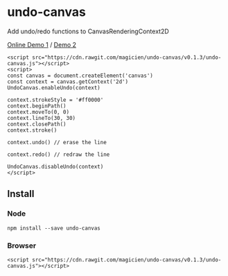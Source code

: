 # undo-canvas
Add undo/redo functions to CanvasRenderingContext2D

[Online Demo 1](https://magicien.github.io/undo-canvas/demo.html) / [Demo 2](https://magicien.github.io/undo-canvas/demo2.html)

```
<script src="https://cdn.rawgit.com/magicien/undo-canvas/v0.1.3/undo-canvas.js"></script>
<script>
const canvas = document.createElement('canvas')
const context = canvas.getContext('2d')
UndoCanvas.enableUndo(context)

context.strokeStyle = '#ff0000'
context.beginPath()
context.moveTo(0, 0)
context.lineTo(30, 30)
context.closePath()
context.stroke()

context.undo() // erase the line

context.redo() // redraw the line

UndoCanvas.disableUndo(context)
</script>
```

## Install

### Node
```
npm install --save undo-canvas
```

### Browser
```
<script src="https://cdn.rawgit.com/magicien/undo-canvas/v0.1.3/undo-canvas.js"></script>
```
